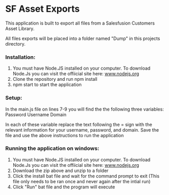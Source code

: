 # SF Asset Exports

This application is built to export all files from a Salesfusion Customers Asset Library.

All files exports will be placed into a folder named "Dump" in this projects directory.


### Installation:
1) You must have Node.JS installed on your computer. To download Node.Js you can visit the offiicial site here: www.nodejs.org
2) Clone the repository and run npm install
3) npm start to start the application

### Setup:
In the main.js file on lines 7-9 you will find the the following three variables:  
Password Username Domain

In each of these variable replace the text following the = sign with the relevant information for your username, password, and domain. Save the file and use the above instructions to run the application
### Running the application on windows:
1) You must have Node.JS installed on your computer. To download Node.Js you can visit the offiicial site here: www.nodejs.org
2) Download the zip above and unzip to a folder
3) Click the install bat file and wait for the command prompt to exit (This file only needs to be ran once and never again after the intial run)
4) Click "Run" bat file and the program will execute

